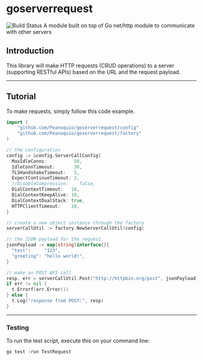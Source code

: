 # goserverrequest
![Build Status](https://img.shields.io/travis/rust-lang/rust.svg)
A module built on top of Go net/http module to communicate with other servers

## Introduction

This library will make HTTP requests (CRUD operations) to a server (supporting RESTful APIs) based on the URL and the request payload.

---

## Tutorial

To make requests, simply follow this code example.
```go
import (
	"github.com/Peanoquio/goserverrequest/config"
	"github.com/Peanoquio/goserverrequest/factory"
)

// the configuration
config := &config.ServerCallConfig{
  MaxIdleConns:          50,
  IdleConnTimeout:       30,
  TLSHandshakeTimeout:   5,
  ExpectContinueTimeout: 2,
  //DisableCompression:    false,
  DialContextTimeout:   10,
  DialContextKeepAlive: 10,
  DialContextDualStack: true,
  HTTPClientTimeout:    10,
}

// create a new object instance through the factory
serverCallUtil := factory.NewServerCallUtil(config)

// the JSON payload for the request
jsonPayload := map[string]interface{}{
  "test":     "123",
  "greeting": "hello world!",
}

// make an POST API call
resp, err = serverCallUtil.Post("http://httpbin.org/post", jsonPayload)
if err != nil {
  t.Errorf(err.Error())
} else {
  t.Log("response from POST:", resp)
}
```
---

### Testing

To run the test script, execute this on your command line:
```shell
go test -run TestRequest
```


